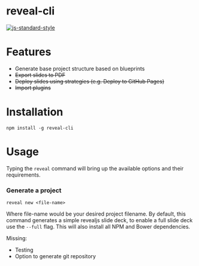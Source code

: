 reveal-cli
======================================================================

[![js-standard-style](https://img.shields.io/badge/code%20style-standard-brightgreen.svg)](http://standardjs.com/)

Features
======================================================================

- Generate base project structure based on blueprints
- ~~Export slides to PDF~~
- ~~Deploy slides using strategies (e.g. Deploy to GitHub Pages)~~
- ~~Import plugins~~

Installation
======================================================================

```
npm install -g reveal-cli
```

Usage
======================================================================

Typing the `reveal` command will bring up the available options and their requirements.

### Generate a project

```
reveal new <file-name>
```

Where file-name would be your desired project filename. By default, this command generates a simple revealjs slide deck, to enable a full slide deck use the `--full` flag. This will also install all NPM and Bower dependencies.

Missing:
- Testing
- Option to generate git repository
